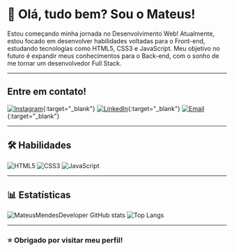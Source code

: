 
# 👋 Olá, tudo bem? Sou o Mateus!



Estou começando minha jornada no Desenvolvimento Web! Atualmente, estou focado em desenvolver habilidades voltadas para o Front-end, estudando tecnologias como HTML5, CSS3 e JavaScript. Meu objetivo no futuro é expandir meus conhecimentos para o Back-end, com o sonho de me tornar um desenvolvedor Full Stack.

---
## Entre em contato!

[![Instagram](https://img.shields.io/badge/Instagram-E4405F?style=for-the-badge&logo=instagram&logoColor=white)](https://www.instagram.com/mateusmendesdev/?utm_source=github&utm_medium=referral&utm_campaign=github_profile){:target="_blank"}
[![LinkedIn](https://img.shields.io/badge/linkedin-0A66C2?style=for-the-badge&logo=linkedin&logoColor=white)](https://www.linkedin.com/in/mateus-mendes-mendes-4aa386340/?utm_source=github&utm_medium=referral&utm_campaign=github_profile){:target="_blank"}
[![Email](https://img.shields.io/badge/Email-D14836?style=for-the-badge&logo=gmail&logoColor=white)](mailto:seuemail@gmail.com?subject=Contato%20pelo%20GitHub&body=Olá%20Mateus,%20...%20){:target="_blank"}

---
## 🛠 Habilidades
![HTML5](https://img.shields.io/badge/html5-%23E34F26.svg?style=for-the-badge&logo=html5&logoColor=white)
![CSS3](https://img.shields.io/badge/css3-%231572B6.svg?style=for-the-badge&logo=css3&logoColor=white)
![JavaScript](https://img.shields.io/badge/javascript-%23323330.svg?style=for-the-badge&logo=javascript&logoColor=%23F7DF1E)

---
## 📊 Estatísticas
![MateusMendesDeveloper GitHub stats](https://github-readme-stats.vercel.app/api?username=mateusmendesdeveloper&show_icons=true&theme=holi)
![Top Langs](https://github-readme-stats.vercel.app/api/top-langs/?username=mateusmendesdeveloper&layout=compact)

---
### ⭐ Obrigado por visitar meu perfil!
